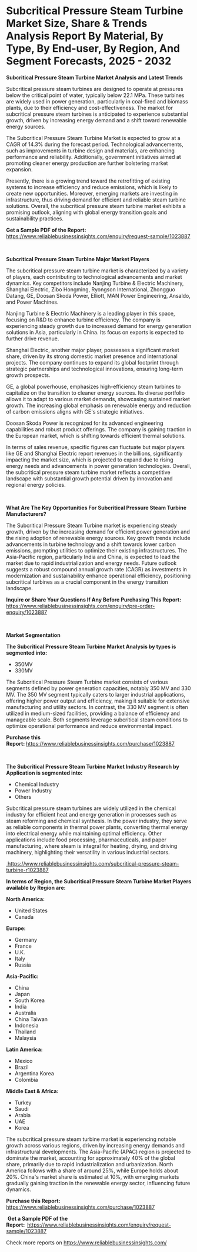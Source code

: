 <p><h1>Subcritical Pressure Steam Turbine Market Size, Share & Trends Analysis Report By Material, By Type, By End-user, By Region, And Segment Forecasts, 2025 - 2032</h1></p><p><strong>Subcritical Pressure Steam Turbine Market Analysis and Latest Trends</strong></p>
<p><p>Subcritical pressure steam turbines are designed to operate at pressures below the critical point of water, typically below 22.1 MPa. These turbines are widely used in power generation, particularly in coal-fired and biomass plants, due to their efficiency and cost-effectiveness. The market for subcritical pressure steam turbines is anticipated to experience substantial growth, driven by increasing energy demand and a shift toward renewable energy sources. </p><p>The Subcritical Pressure Steam Turbine Market is expected to grow at a CAGR of 14.3% during the forecast period. Technological advancements, such as improvements in turbine design and materials, are enhancing performance and reliability. Additionally, government initiatives aimed at promoting cleaner energy production are further bolstering market expansion. </p><p>Presently, there is a growing trend toward the retrofitting of existing systems to increase efficiency and reduce emissions, which is likely to create new opportunities. Moreover, emerging markets are investing in infrastructure, thus driving demand for efficient and reliable steam turbine solutions. Overall, the subcritical pressure steam turbine market exhibits a promising outlook, aligning with global energy transition goals and sustainability practices.</p></p>
<p><strong>Get a Sample PDF of the Report:&nbsp;</strong> <a href="https://www.reliablebusinessinsights.com/enquiry/request-sample/1023887?utm_campaign=3035&utm_medium=2&utm_source=Github&utm_content=ia&utm_term=07032025&utm_id=subcritical-pressure-steam-turbine">https://www.reliablebusinessinsights.com/enquiry/request-sample/1023887</a></p>
<p>&nbsp;</p>
<p><strong>Subcritical Pressure Steam Turbine Major Market Players</strong></p>
<p><p>The subcritical pressure steam turbine market is characterized by a variety of players, each contributing to technological advancements and market dynamics. Key competitors include Nanjing Turbine & Electric Machinery, Shanghai Electric, Zibo Hongming, Ryongson International, Zhongguo Datang, GE, Doosan Skoda Power, Elliott, MAN Power Engineering, Ansaldo, and Power Machines.</p><p>Nanjing Turbine & Electric Machinery is a leading player in this space, focusing on R&D to enhance turbine efficiency. The company is experiencing steady growth due to increased demand for energy generation solutions in Asia, particularly in China. Its focus on exports is expected to further drive revenue.</p><p>Shanghai Electric, another major player, possesses a significant market share, driven by its strong domestic market presence and international projects. The company continues to expand its global footprint through strategic partnerships and technological innovations, ensuring long-term growth prospects.</p><p>GE, a global powerhouse, emphasizes high-efficiency steam turbines to capitalize on the transition to cleaner energy sources. Its diverse portfolio allows it to adapt to various market demands, showcasing sustained market growth. The increasing global emphasis on renewable energy and reduction of carbon emissions aligns with GE's strategic initiatives.</p><p>Doosan Skoda Power is recognized for its advanced engineering capabilities and robust product offerings. The company is gaining traction in the European market, which is shifting towards efficient thermal solutions.</p><p>In terms of sales revenue, specific figures can fluctuate but major players like GE and Shanghai Electric report revenues in the billions, significantly impacting the market size, which is projected to expand due to rising energy needs and advancements in power generation technologies. Overall, the subcritical pressure steam turbine market reflects a competitive landscape with substantial growth potential driven by innovation and regional energy policies.</p></p>
<p>&nbsp;</p>
<p><strong>What Are The Key Opportunities For Subcritical Pressure Steam Turbine Manufacturers?</strong></p>
<p><p>The Subcritical Pressure Steam Turbine market is experiencing steady growth, driven by the increasing demand for efficient power generation and the rising adoption of renewable energy sources. Key growth trends include advancements in turbine technology and a shift towards lower carbon emissions, prompting utilities to optimize their existing infrastructures. The Asia-Pacific region, particularly India and China, is expected to lead the market due to rapid industrialization and energy needs. Future outlook suggests a robust compound annual growth rate (CAGR) as investments in modernization and sustainability enhance operational efficiency, positioning subcritical turbines as a crucial component in the energy transition landscape.</p></p>
<p><strong>Inquire or Share Your Questions If Any Before Purchasing This Report:</strong> <a href="https://www.reliablebusinessinsights.com/enquiry/pre-order-enquiry/1023887?utm_campaign=3035&utm_medium=2&utm_source=Github&utm_content=ia&utm_term=07032025&utm_id=subcritical-pressure-steam-turbine">https://www.reliablebusinessinsights.com/enquiry/pre-order-enquiry/1023887</a></p>
<p>&nbsp;</p>
<p><strong>Market Segmentation</strong></p>
<p><strong>The Subcritical Pressure Steam Turbine Market Analysis by types is segmented into:</strong></p>
<p><ul><li>350MV</li><li>330MV</li></ul></p>
<p><p>The Subcritical Pressure Steam Turbine market consists of various segments defined by power generation capacities, notably 350 MV and 330 MV. The 350 MV segment typically caters to larger industrial applications, offering higher power output and efficiency, making it suitable for extensive manufacturing and utility sectors. In contrast, the 330 MV segment is often utilized in medium-sized facilities, providing a balance of efficiency and manageable scale. Both segments leverage subcritical steam conditions to optimize operational performance and reduce environmental impact.</p></p>
<p><strong>Purchase this Report:&nbsp;</strong><a href="https://www.reliablebusinessinsights.com/purchase/1023887?utm_campaign=3035&utm_medium=2&utm_source=Github&utm_content=ia&utm_term=07032025&utm_id=subcritical-pressure-steam-turbine">https://www.reliablebusinessinsights.com/purchase/1023887</a></p>
<p>&nbsp;</p>
<p><strong>The Subcritical Pressure Steam Turbine Market Industry Research by Application is segmented into:</strong></p>
<p><ul><li>Chemical Industry</li><li>Power Industry</li><li>Others</li></ul></p>
<p><p>Subcritical pressure steam turbines are widely utilized in the chemical industry for efficient heat and energy generation in processes such as steam reforming and chemical synthesis. In the power industry, they serve as reliable components in thermal power plants, converting thermal energy into electrical energy while maintaining optimal efficiency. Other applications include food processing, pharmaceuticals, and paper manufacturing, where steam is integral for heating, drying, and driving machinery, highlighting their versatility in various industrial sectors.</p></p>
<p><a href="https://www.reliablebusinessinsights.com/subcritical-pressure-steam-turbine-r1023887?utm_campaign=3035&utm_medium=2&utm_source=Github&utm_content=ia&utm_term=07032025&utm_id=subcritical-pressure-steam-turbine">&nbsp;https://www.reliablebusinessinsights.com/subcritical-pressure-steam-turbine-r1023887</a></p>
<p><strong>In terms of Region, the Subcritical Pressure Steam Turbine Market Players available by Region are:</strong></p>
<p>
    <p> <strong> North America: </strong>
        <ul>
            <li>United States</li>
            <li>Canada</li>
        </ul>
        </p> 
    <p> <strong> Europe: </strong>
        <ul>
            <li>Germany</li>
            <li>France</li>
            <li>U.K.</li>
            <li>Italy</li>
            <li>Russia</li>
        </ul>
        </p> 
    <p> <strong> Asia-Pacific: </strong>
        <ul>
            <li>China</li>
            <li>Japan</li>
            <li>South Korea</li>
            <li>India</li>
            <li>Australia</li>
            <li>China Taiwan</li>
            <li>Indonesia</li>
            <li>Thailand</li>
            <li>Malaysia</li>
        </ul>
        </p> 
    <p> <strong> Latin America: </strong>
        <ul>
            <li>Mexico</li>
            <li>Brazil</li>
            <li>Argentina Korea</li>
            <li>Colombia</li>
        </ul>
        </p> 
    <p> <strong> Middle East & Africa: </strong>
        <ul>
            <li>Turkey</li>
            <li>Saudi</li>
            <li>Arabia</li>
            <li>UAE</li>
            <li>Korea</li>
        </ul>
    </p>
    </p>
<p><p>The subcritical pressure steam turbine market is experiencing notable growth across various regions, driven by increasing energy demands and infrastructural developments. The Asia-Pacific (APAC) region is projected to dominate the market, accounting for approximately 40% of the global share, primarily due to rapid industrialization and urbanization. North America follows with a share of around 25%, while Europe holds about 20%. China's market share is estimated at 10%, with emerging markets gradually gaining traction in the renewable energy sector, influencing future dynamics.</p></p>
<p><strong>Purchase this Report: </strong><a href="https://www.reliablebusinessinsights.com/purchase/1023887?utm_campaign=3035&utm_medium=2&utm_source=Github&utm_content=ia&utm_term=07032025&utm_id=subcritical-pressure-steam-turbine">https://www.reliablebusinessinsights.com/purchase/1023887</a></p>
<p>&nbsp;<strong>Get a Sample PDF of the Report:&nbsp;&nbsp;</strong><a href="https://www.reliablebusinessinsights.com/enquiry/request-sample/1023887?utm_campaign=3035&utm_medium=2&utm_source=Github&utm_content=ia&utm_term=07032025&utm_id=subcritical-pressure-steam-turbine">https://www.reliablebusinessinsights.com/enquiry/request-sample/1023887</a></p>
<p><strong></strong></p>
<p>Check more reports on <a href="https://www.reliablebusinessinsights.com/?utm_campaign=3035&utm_medium=2&utm_source=Github&utm_content=ia&utm_term=07032025&utm_id=subcritical-pressure-steam-turbine">https://www.reliablebusinessinsights.com/</a></p>